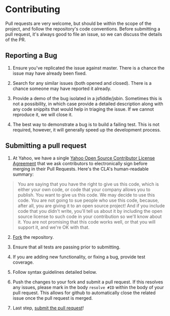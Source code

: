 # Contributing

Pull requests are very welcome, but should be within the scope of the project, and follow the repository's code conventions. Before submitting a pull request, it's always good to file an issue, so we can discuss the details of the PR.

## Reporting a Bug
1. Ensure you've replicated the issue against master.  There is a chance the issue may have already been fixed.

2. Search for any similar issues (both opened and closed).  There is a chance someone may have reported it already.

3. Provide a demo of the bug isolated in a jsfiddle/jsbin.  Sometimes this is not a possibility, in which case provide a detailed description along with any code snippits that would help in triaging the issue.  If we cannot reproduce it, we will close it.

4. The best way to demonstrate a bug is to build a failing test.  This is not required, however, it will generally speed up the development process. 

## Submitting a pull request
1. At Yahoo, we have a single [Yahoo Open Source Contributor License Agreement](https://yahoocla.herokuapp.com/) that we ask contributors to electronically sign before merging in their Pull Requests. Here's the CLA's human-readable summary:
> You are saying that you have the right to give us this code, which is either your own code, or code that your company allows you to publish. You want to give us this code. We may decide to use this code. You are not going to sue people who use this code, because, after all, you are giving it to an open source project! And if you include code that you didn't write, you'll tell us about it by including the open source license to such code in your contribution so we'll know about it. You are not promising that this code works well, or that you will support it, and we're OK with that.

2. [Fork][fork] the repository.

3. Ensure that all tests are passing prior to submitting.

4. If you are adding new functionality, or fixing a bug, provide test coverage.

5. Follow syntax guidelines detailed below.

6. Push the changes to your fork and submit a pull request.  If this resolves any issues, please mark in the body `resolve #ID` within the body of your pull request.  This allows for github to automatically close the related issue once the pull request is merged.

7. Last step, [submit the pull request][pr]!

[pr]: https://github.com/yahoo/react-intl/compare/
[fork]: https://github.com/yahoo/react-intl/fork/
